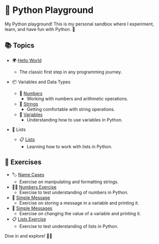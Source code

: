 # 🐍 Python Playground

My Python playground! This is my personal sandbox where I experiment, learn, and have fun with Python. 🚀

## 📚 Topics

- 🌍 [Hello World](./py-getting-started/hello_world.py) 
  - The classic first step in any programming journey.

- 📦 Variables and Data Types
  - 🔢 [Numbers](./variables-data-types/numbers.py) 
    - Working with numbers and arithmetic operations.
  - 🧵 [Strings](./variables-data-types/strings.py) 
    - Getting comfortable with string operations.
  - 🔄 [Variables](./variables-data-types/variables.py) 
    - Understanding how to use variables in Python.

- 📝 Lists
  - 📋 [Lists](./lists/lists.py) 
    - Learning how to work with lists in Python.

## 💪 Exercises

- 🏷️ [Name Cases](./variables-data-types/name_cases.py) 
  - Exercise on manipulating and formatting strings.
- 🏋️‍♀️ [Numbers Exercise](./variables-data-types/numbers_exercise.py) 
  - Exercise to test understanding of numbers in Python.
- 📜 [Simple Message](./variables-data-types/simple_message.py) 
  - Exercise on storing a message in a variable and printing it.
- 📝 [Simple Messages](./variables-data-types/simple_messages.py) 
  - Exercise on changing the value of a variable and printing it.
- 📋 [Lists Exercise](./lists/lists_exercise.py) 
  - Exercise to test understanding of lists in Python.

Dive in and explore! 🏊‍♀️